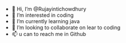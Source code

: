 - 👋 Hi, I’m @Rujayintichowdhury
- 👀 I’m interested in coding
- 🌱 I’m currently learning java
- 💞️ I’m looking to collaborate on lear to coding
- 📫 u can to reach me in Github 

<!---
Rujayintichowdhury/Rujayintichowdhury is a ✨ special ✨ repository because its `README.md` (this file) appears on your GitHub profile.
You can click the Preview link to take a look at your changes.
--->
